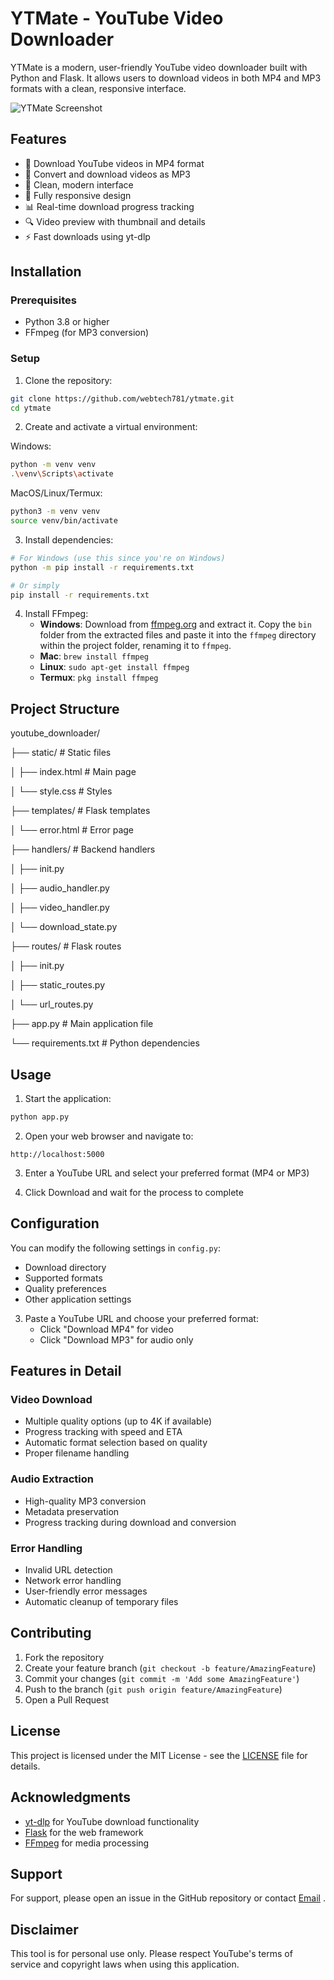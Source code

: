 # YTMate - YouTube Video Downloader

YTMate is a modern, user-friendly YouTube video downloader built with Python and Flask. It allows users to download videos in both MP4 and MP3 formats with a clean, responsive interface.

![YTMate Screenshot](/img/screenshot.png)

## Features

- 🎥 Download YouTube videos in MP4 format
- 🎵 Convert and download videos as MP3
- 🎨 Clean, modern interface
- 📱 Fully responsive design
- 📊 Real-time download progress tracking
- 🔍 Video preview with thumbnail and details
- ⚡ Fast downloads using yt-dlp

## Installation

### Prerequisites
- Python 3.8 or higher
- FFmpeg (for MP3 conversion)

### Setup

1. Clone the repository:

```bash
git clone https://github.com/webtech781/ytmate.git
cd ytmate
```

2. Create and activate a virtual environment:

Windows:
```bash
python -m venv venv
.\venv\Scripts\activate
```

MacOS/Linux/Termux:
```bash
python3 -m venv venv
source venv/bin/activate
```

3. Install dependencies:

```bash
# For Windows (use this since you're on Windows)
python -m pip install -r requirements.txt

# Or simply
pip install -r requirements.txt
```



4. Install FFmpeg:
   - **Windows**: Download from [ffmpeg.org](https://github.com/BtbN/FFmpeg-Builds/releases/download/latest/ffmpeg-master-latest-win64-gpl.zip) and extract it. Copy the `bin` folder from the extracted files and paste it into the `ffmpeg` directory within the project folder, renaming it to `ffmpeg`.
   - **Mac**: `brew install ffmpeg`
   - **Linux**: `sudo apt-get install ffmpeg`
   - **Termux**: `pkg install ffmpeg`

## Project Structure

youtube_downloader/

├── static/ # Static files

│ ├── index.html # Main page

│ └── style.css # Styles

├── templates/ # Flask templates

│ └── error.html # Error page

├── handlers/ # Backend handlers

│ ├── init.py

│ ├── audio_handler.py

│ ├── video_handler.py

│ └── download_state.py

├── routes/ # Flask routes

│ ├── init.py

│ ├── static_routes.py

│ └── url_routes.py

├── app.py # Main application file

└── requirements.txt # Python dependencies

## Usage

1. Start the application:

```bash
python app.py
```

2. Open your web browser and navigate to:

```
http://localhost:5000
```


3. Enter a YouTube URL and select your preferred format (MP4 or MP3)

4. Click Download and wait for the process to complete

## Configuration

You can modify the following settings in `config.py`:
- Download directory
- Supported formats
- Quality preferences
- Other application settings


3. Paste a YouTube URL and choose your preferred format:
   - Click "Download MP4" for video
   - Click "Download MP3" for audio only

## Features in Detail

### Video Download
- Multiple quality options (up to 4K if available)
- Progress tracking with speed and ETA
- Automatic format selection based on quality
- Proper filename handling

### Audio Extraction
- High-quality MP3 conversion
- Metadata preservation
- Progress tracking during download and conversion

### Error Handling
- Invalid URL detection
- Network error handling
- User-friendly error messages
- Automatic cleanup of temporary files

## Contributing

1. Fork the repository
2. Create your feature branch (`git checkout -b feature/AmazingFeature`)
3. Commit your changes (`git commit -m 'Add some AmazingFeature'`)
4. Push to the branch (`git push origin feature/AmazingFeature`)
5. Open a Pull Request

## License

This project is licensed under the MIT License - see the [LICENSE](LICENSE) file for details.

## Acknowledgments

- [yt-dlp](https://github.com/yt-dlp/yt-dlp) for YouTube download functionality
- [Flask](https://flask.palletsprojects.com/) for the web framework
- [FFmpeg](https://ffmpeg.org/) for media processing

## Support

For support, please open an issue in the GitHub repository or contact [Email](vamsikrishna781@proton.me) .

## Disclaimer

This tool is for personal use only. Please respect YouTube's terms of service and copyright laws when using this application.